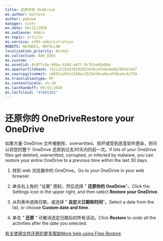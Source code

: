 ```yaml
---
title: 还原你的 OneDrive
ms.author: matteva
author: pebaum
manager: scotv
ms.date: 04/21/2020
ms.audience: Admin
ms.topic: article
ms.service: o365-administration
ROBOTS: NOINDEX, NOFOLLOW
localization_priority: Normal
ms.collection: Adm_O365
ms.custom: ''
ms.assetid: 8c07fc4e-98ba-438d-a4f7-9cfb1ed6a08a
ms.openlocfilehash: 741c227b5d39282d53d36cefebe9e86290167447
ms.sourcegitcommit: c6692ce0fa1358ec3529e59ca0ecdfdea4cdc759
ms.translationtype: MT
ms.contentlocale: zh-CN
ms.lasthandoff: 09/15/2020
ms.locfileid: "47801282"
---
```

# <a name="restore-your-onedrive"></a><span data-ttu-id="f0199-102">还原你的 OneDrive</span><span class="sxs-lookup"><span data-stu-id="f0199-102">Restore your OneDrive</span></span>

<span data-ttu-id="f0199-103">如果大量 OneDrive 文件被删除、overwritted、损坏或受到恶意软件感染，则可以将您的整个 OneDrive 还原到过去30天内的前一次。</span><span class="sxs-lookup"><span data-stu-id="f0199-103">If lots of your OneDrive files get deleted, overwritted, corrupted, or infected by malware, you can restore your entire OneDrive to a previous time within the last 30 days.</span></span>
  
1. <span data-ttu-id="f0199-104">转到 web 浏览器中的 OneDrive。</span><span class="sxs-lookup"><span data-stu-id="f0199-104">Go to your OneDrive in your web browser.</span></span>
    
2. <span data-ttu-id="f0199-105">单击右上角的 "设置" 图标，然后选择 " **还原你的 OneDrive**"。</span><span class="sxs-lookup"><span data-stu-id="f0199-105">Click the Settings icon in the upper right, and then select **Restore your OneDrive**.</span></span>
    
3. <span data-ttu-id="f0199-106">从列表中选择日期，或选择 " **自定义日期和时间**"。</span><span class="sxs-lookup"><span data-stu-id="f0199-106">Select a date from the list, or choose **Custom date and time**.</span></span>
    
4. <span data-ttu-id="f0199-107">单击 " **还原** " 可撤消选定日期后的所有活动。</span><span class="sxs-lookup"><span data-stu-id="f0199-107">Click **Restore** to undo all the activities after the date you selected.</span></span> 
    
[<span data-ttu-id="f0199-108">有关使用文件还原的更多帮助</span><span class="sxs-lookup"><span data-stu-id="f0199-108">More help using Files Restore</span></span>](https://go.microsoft.com/fwlink/?linkid=872874)
  

